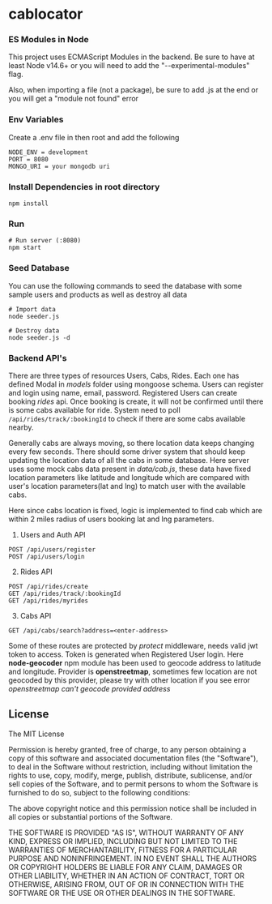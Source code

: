# cablocator
### ES Modules in Node

This project uses ECMAScript Modules in the backend. Be sure to have at least Node v14.6+ or you will need to add the "--experimental-modules" flag.

Also, when importing a file (not a package), be sure to add .js at the end or you will get a "module not found" error


### Env Variables

Create a .env file in then root and add the following

```
NODE_ENV = development
PORT = 8080
MONGO_URI = your mongodb uri
```

### Install Dependencies in root directory

```
npm install
```

### Run

```
# Run server (:8080)
npm start
```

### Seed Database

You can use the following commands to seed the database with some sample users and products as well as destroy all data

```
# Import data
node seeder.js

# Destroy data
node seeder.js -d
```

### Backend API's

There are three types of resources Users, Cabs, Rides. Each one has defined Modal in *models* folder using mongoose schema. Users can register and login using name, email, password.
Registered Users can create booking *rides* api. Once booking is create, it will not be confirmed until there is some cabs available for ride. System need to poll 
```/api/rides/track/:bookingId``` to check if there are some cabs available nearby. 

Generally cabs are always moving, so there location data keeps changing every few seconds. There should some driver system that should keep updating the location data of all the 
cabs in some database. Here server uses some mock cabs data present in *data/cab.js*, these data have fixed location parameters like latitude and longitude which are compared with
user's location parameters(lat and lng) to match user with the available cabs. 

Here since cabs location is fixed, logic is implemented to find cab which are within 2 miles radius of users booking lat and lng parameters.

1. Users and Auth API
 ```
 POST /api/users/register
 POST /api/users/login
 ```
 
2. Rides API
```
POST /api/rides/create
GET /api/rides/track/:bookingId
GET /api/rides/myrides
```

3. Cabs API
```
GET /api/cabs/search?address=<enter-address>
```
Some of these routes are protected by *protect* middleware, needs valid jwt token to access. Token is generated when Registered User login.
Here **node-geocoder** npm module has been used to geocode address to latitude and longitude. Provider is **openstreetmap**, sometimes few location are not geocoded
by this provider, please try with other location if you see error *openstreetmap can't geocode provided address*

## License

The MIT License

Permission is hereby granted, free of charge, to any person obtaining a copy
of this software and associated documentation files (the "Software"), to deal
in the Software without restriction, including without limitation the rights
to use, copy, modify, merge, publish, distribute, sublicense, and/or sell
copies of the Software, and to permit persons to whom the Software is
furnished to do so, subject to the following conditions:

The above copyright notice and this permission notice shall be included in
all copies or substantial portions of the Software.

THE SOFTWARE IS PROVIDED "AS IS", WITHOUT WARRANTY OF ANY KIND, EXPRESS OR
IMPLIED, INCLUDING BUT NOT LIMITED TO THE WARRANTIES OF MERCHANTABILITY,
FITNESS FOR A PARTICULAR PURPOSE AND NONINFRINGEMENT. IN NO EVENT SHALL THE
AUTHORS OR COPYRIGHT HOLDERS BE LIABLE FOR ANY CLAIM, DAMAGES OR OTHER
LIABILITY, WHETHER IN AN ACTION OF CONTRACT, TORT OR OTHERWISE, ARISING FROM,
OUT OF OR IN CONNECTION WITH THE SOFTWARE OR THE USE OR OTHER DEALINGS IN
THE SOFTWARE.

